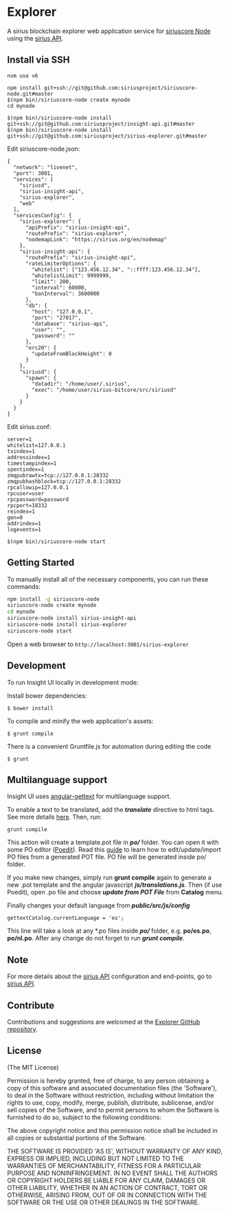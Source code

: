 # Explorer

A sirius blockchain explorer web application service for [siriuscore Node](https://github.com/siriusproject/siriuscore-node) using the [sirius API](https://github.com/siriusproject/insight-api).


## Install via SSH

```
nvm use v6
```

```
npm install git+ssh://git@github.com:siriusproject/siriuscore-node.git#master
$(npm bin)/siriuscore-node create mynode
cd mynode 

$(npm bin)/siriuscore-node install git+ssh://git@github.com:siriusproject/insight-api.git#master
$(npm bin)/siriuscore-node install git+ssh://git@github.com:siriusproject/sirius-explorer.git#master

```

Edit siriuscore-node.json:
```
{
  "network": "livenet",
  "port": 3001,
  "services": [
    "siriusd",
    "sirius-insight-api",
    "sirius-explorer",
    "web"
  ],
  "servicesConfig": {
    "sirius-explorer": {
      "apiPrefix": "sirius-insight-api",
      "routePrefix": "sirius-explorer",
      "nodemapLink": "https://sirius.org/en/nodemap"
    },
    "sirius-insight-api": {
      "routePrefix": "sirius-insight-api",
      "rateLimiterOptions": {
        "whitelist": ["123.456.12.34", "::ffff:123.456.12.34"],
        "whitelistLimit": 9999999,
        "limit": 200,
        "interval": 60000,
        "banInterval": 3600000
      },
      "db": {
        "host": "127.0.0.1",
        "port": "27017",
        "database": "sirius-api",
        "user": "",
        "password": ""
      },
      "erc20": {
        "updateFromBlockHeight": 0
      }
    },
    "siriusd": {
      "spawn": {
        "datadir": "/home/user/.sirius",
        "exec": "/home/user/sirius-bitcore/src/siriusd"
      }
    }
  }
}
```

Edit sirius.conf:
```
server=1
whitelist=127.0.0.1
txindex=1
addressindex=1
timestampindex=1
spentindex=1
zmqpubrawtx=tcp://127.0.0.1:28332
zmqpubhashblock=tcp://127.0.0.1:28332
rpcallowip=127.0.0.1
rpcuser=user
rpcpassword=password
rpcport=18332
reindex=1
gen=0
addrindex=1
logevents=1
```

```
$(npm bin)/siriuscore-node start
```


## Getting Started

To manually install all of the necessary components, you can run these commands:

```bash
npm install -g siriuscore-node
siriuscore-node create mynode
cd mynode
siriuscore-node install sirius-insight-api
siriuscore-node install sirius-explorer
siriuscore-node start
```

Open a web browser to `http://localhost:3001/sirius-explorer`

## Development

To run Insight UI locally in development mode:

Install bower dependencies:

```
$ bower install
```

To compile and minify the web application's assets:

```
$ grunt compile
```

There is a convenient Gruntfile.js for automation during editing the code

```
$ grunt
```

## Multilanguage support

Insight UI uses [angular-gettext](http://angular-gettext.rocketeer.be) for multilanguage support.

To enable a text to be translated, add the ***translate*** directive to html tags. See more details [here](http://angular-gettext.rocketeer.be/dev-guide/annotate/). Then, run:

```
grunt compile
```

This action will create a template.pot file in ***po/*** folder. You can open it with some PO editor ([Poedit](http://poedit.net)). Read this [guide](http://angular-gettext.rocketeer.be/dev-guide/translate/) to learn how to edit/update/import PO files from a generated POT file. PO file will be generated inside po/ folder.

If you make new changes, simply run **grunt compile** again to generate a new .pot template and the angular javascript ***js/translations.js***. Then (if use Poedit), open .po file and choose ***update from POT File*** from **Catalog** menu.

Finally changes your default language from ***public/src/js/config***

```
gettextCatalog.currentLanguage = 'es';
```

This line will take a look at any *.po files inside ***po/*** folder, e.g.
**po/es.po**, **po/nl.po**. After any change do not forget to run ***grunt
compile***.


## Note

For more details about the [sirius API](https://github.com/siriusproject/insight-api) configuration and end-points, go to [sirius API](https://github.com/siriusproject/insight-api).

## Contribute

Contributions and suggestions are welcomed at the [Explorer GitHub repository](https://github.com/siriusproject/sirius-explorer).


## License
(The MIT License)

Permission is hereby granted, free of charge, to any person obtaining
a copy of this software and associated documentation files (the
'Software'), to deal in the Software without restriction, including
without limitation the rights to use, copy, modify, merge, publish,
distribute, sublicense, and/or sell copies of the Software, and to
permit persons to whom the Software is furnished to do so, subject to
the following conditions:

The above copyright notice and this permission notice shall be
included in all copies or substantial portions of the Software.

THE SOFTWARE IS PROVIDED 'AS IS', WITHOUT WARRANTY OF ANY KIND,
EXPRESS OR IMPLIED, INCLUDING BUT NOT LIMITED TO THE WARRANTIES OF
MERCHANTABILITY, FITNESS FOR A PARTICULAR PURPOSE AND NONINFRINGEMENT.
IN NO EVENT SHALL THE AUTHORS OR COPYRIGHT HOLDERS BE LIABLE FOR ANY
CLAIM, DAMAGES OR OTHER LIABILITY, WHETHER IN AN ACTION OF CONTRACT,
TORT OR OTHERWISE, ARISING FROM, OUT OF OR IN CONNECTION WITH THE
SOFTWARE OR THE USE OR OTHER DEALINGS IN THE SOFTWARE.
